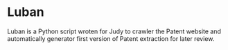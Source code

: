 Luban
=======

Luban is a Python script wroten for Judy to crawler the Patent website and automatically generator first version of Patent extraction for later review. 
